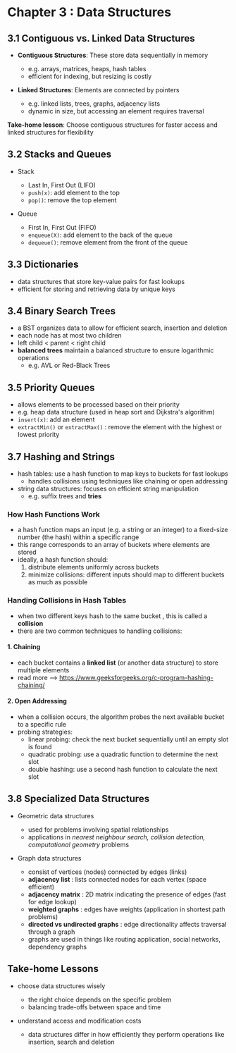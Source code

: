 # Chapter 3 : Data Structures

## 3.1 Contiguous vs. Linked Data Structures

* **Contiguous Structures**: These store data sequentially in memory

  * e.g. arrays, matrices, heaps, hash tables
  * efficient for indexing, but resizing is costly
* **Linked Structures**: Elements are connected by pointers

  * e.g. linked lists, trees, graphs, adjacency lists
  * dynamic in size, but accessing an element requires traversal

**Take-home lesson**: Choose contiguous structures for faster access and linked structures for flexibility

## 3.2 Stacks and Queues

* Stack

  * Last In, First Out (LIFO)
  * `push(x)`: add element to the top
  * `pop()`: remove the top element
* Queue

  * First In, First Out (FIFO)
  * `enqueue(X)`: add element to the back of the queue
  * `dequeue()`: remove element from the front of the queue

## 3.3 Dictionaries

* data structures that store key-value pairs for fast lookups
* efficient for storing and retrieving data by unique keys

## 3.4 Binary Search Trees

* a BST organizes data to allow for efficient search, insertion and deletion
* each node has at most two children
* left child < parent < right child
* **balanced trees** maintain a balanced structure to ensure logarithmic operations
  * e.g. AVL or Red-Black Trees

## 3.5 Priority Queues

* allows elements to be processed based on their priority
* e.g. heap data structure (used in heap sort and Dijkstra's algorithm)
* `insert(x)`: add an element
* `extractMin()` or `extractMax()` : remove the element with the highest or lowest priority

## 3.7 Hashing and Strings

* hash tables: use a hash function to map keys to buckets for fast lookups
  * handles collisions using techniques like chaining or open addressing
* string data structures: focuses on efficient string manipulation
  * e.g. suffix trees and **tries**

### How Hash Functions Work

* a hash function maps an input (e.g. a string or an integer) to a fixed-size number (the hash) within a specific range
* this range corresponds to an array of buckets where elements are stored
* ideally, a hash function should:
  1. distribute elements uniformly across buckets
  2. minimize collisions: different inputs should map to different buckets as much as possible

### Handing Collisions in Hash Tables

* when two different keys hash to the same bucket , this is called a **collision**
* there are two common techniques to handling collisions:

#### 1. Chaining

* each bucket contains a **linked list** (or another data structure) to store multiple elements
* read more --> https://www.geeksforgeeks.org/c-program-hashing-chaining/

#### 2. Open Addressing

* when a collision occurs, the algorithm probes the next available bucket to a specific rule
* probing strategies:
  * linear probing: check the next bucket sequentially until an empty slot is found
  * quadratic probing: use a quadratic function to determine the next slot
  * double hashing: use a second hash function to calculate the next slot

## 3.8 Specialized Data Structures

* Geometric data structures

  * used for problems involving spatial relationships
  * applications in *nearest neighbour search, collision detection, computational geometry* problems
* Graph data structures

  * consist of vertices (nodes) connected by edges (links)
  * **adjacency list** : lists connected nodes for each vertex (space efficient)
  * **adjacency matrix** : 2D matrix indicating the presence of edges (fast for edge lookup)
  * **weighted graphs** : edges have weights (application in shortest path problems)
  * **directed vs undirected graphs** : edge directionality affects traversal through a graph
  * graphs are used in things like routing application, social networks, dependency graphs

## Take-home Lessons

* choose data structures wisely

  * the right choice depends on the specific problem
  * balancing trade-offs between space and time
* understand access and modification costs

  * data structures differ in how efficiently they perform operations like insertion, search and deletion
